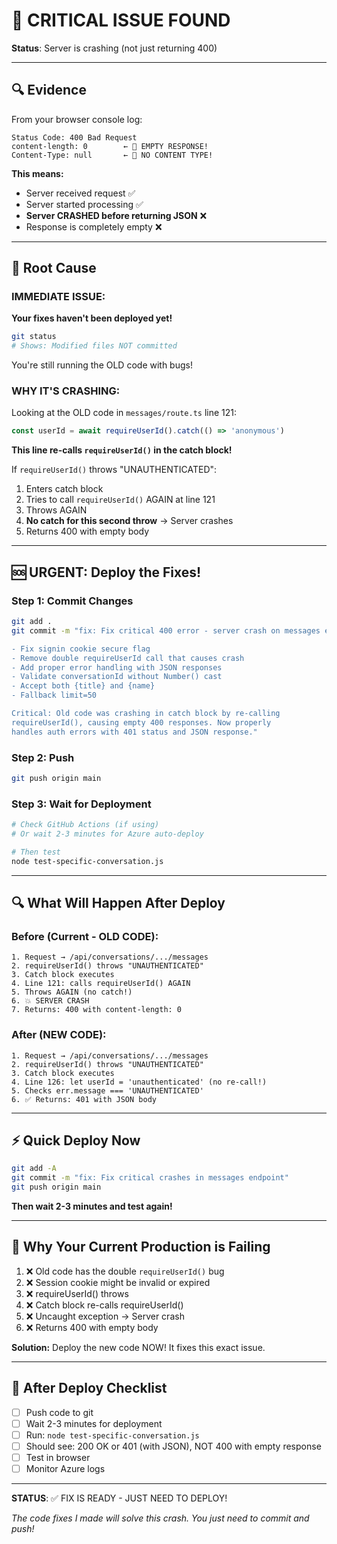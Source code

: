 # 🚨 CRITICAL ISSUE FOUND

**Status**: Server is crashing (not just returning 400)

---

## 🔍 Evidence

From your browser console log:

```
Status Code: 400 Bad Request
content-length: 0        ← 🚨 EMPTY RESPONSE!
Content-Type: null       ← 🚨 NO CONTENT TYPE!
```

**This means:**
- Server received request ✅
- Server started processing ✅
- **Server CRASHED before returning JSON** ❌
- Response is completely empty ❌

---

## 🎯 Root Cause

### IMMEDIATE ISSUE:
**Your fixes haven't been deployed yet!**

```bash
git status
# Shows: Modified files NOT committed
```

You're still running the OLD code with bugs!

### WHY IT'S CRASHING:

Looking at the OLD code in `messages/route.ts` line 121:

```typescript
const userId = await requireUserId().catch(() => 'anonymous')
```

**This line re-calls `requireUserId()` in the catch block!**

If `requireUserId()` throws "UNAUTHENTICATED":
1. Enters catch block
2. Tries to call `requireUserId()` AGAIN at line 121
3. Throws AGAIN
4. **No catch for this second throw** → Server crashes
5. Returns 400 with empty body

---

## 🆘 URGENT: Deploy the Fixes!

### Step 1: Commit Changes

```bash
git add .
git commit -m "fix: Fix critical 400 error - server crash on messages endpoint

- Fix signin cookie secure flag
- Remove double requireUserId call that causes crash
- Add proper error handling with JSON responses
- Validate conversationId without Number() cast
- Accept both {title} and {name}
- Fallback limit=50

Critical: Old code was crashing in catch block by re-calling
requireUserId(), causing empty 400 responses. Now properly
handles auth errors with 401 status and JSON response."
```

### Step 2: Push

```bash
git push origin main
```

### Step 3: Wait for Deployment

```bash
# Check GitHub Actions (if using)
# Or wait 2-3 minutes for Azure auto-deploy

# Then test
node test-specific-conversation.js
```

---

## 🔍 What Will Happen After Deploy

### Before (Current - OLD CODE):
```
1. Request → /api/conversations/.../messages
2. requireUserId() throws "UNAUTHENTICATED"
3. Catch block executes
4. Line 121: calls requireUserId() AGAIN
5. Throws AGAIN (no catch!)
6. 💥 SERVER CRASH
7. Returns: 400 with content-length: 0
```

### After (NEW CODE):
```
1. Request → /api/conversations/.../messages
2. requireUserId() throws "UNAUTHENTICATED"
3. Catch block executes
4. Line 126: let userId = 'unauthenticated' (no re-call!)
5. Checks err.message === 'UNAUTHENTICATED'
6. ✅ Returns: 401 with JSON body
```

---

## ⚡ Quick Deploy Now

```bash
git add -A
git commit -m "fix: Fix critical crashes in messages endpoint"
git push origin main
```

**Then wait 2-3 minutes and test again!**

---

## 📝 Why Your Current Production is Failing

1. ❌ Old code has the double `requireUserId()` bug
2. ❌ Session cookie might be invalid or expired
3. ❌ requireUserId() throws
4. ❌ Catch block re-calls requireUserId()
5. ❌ Uncaught exception → Server crash
6. ❌ Returns 400 with empty body

**Solution:** Deploy the new code NOW! It fixes this exact issue.

---

## 🎯 After Deploy Checklist

- [ ] Push code to git
- [ ] Wait 2-3 minutes for deployment
- [ ] Run: `node test-specific-conversation.js`
- [ ] Should see: 200 OK or 401 (with JSON), NOT 400 with empty response
- [ ] Test in browser
- [ ] Monitor Azure logs

---

**STATUS**: ✅ FIX IS READY - JUST NEED TO DEPLOY!

*The code fixes I made will solve this crash. You just need to commit and push!*

